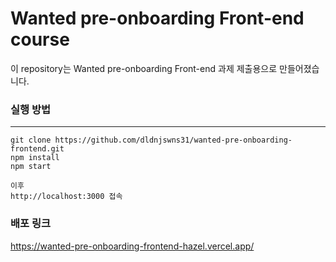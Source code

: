 # Wanted pre-onboarding Front-end course

이 repository는 Wanted pre-onboarding Front-end 과제 제출용으로 만들어졌습니다.

### 실행 방법

---

```
git clone https://github.com/dldnjswns31/wanted-pre-onboarding-frontend.git
npm install
npm start

이후
http://localhost:3000 접속
```

### 배포 링크

https://wanted-pre-onboarding-frontend-hazel.vercel.app/
